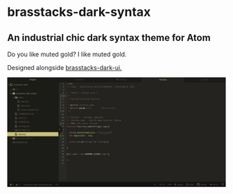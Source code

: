 # brasstacks-dark-syntax
## An industrial chic dark syntax theme for Atom

Do you like muted gold? I like muted gold.

Designed alongside [brasstacks-dark-ui.](https://github.com/daatguy/brasstacks-dark-ui)

![A screenshot of pure beauty](https://github.com/daatguy/brasstacks-dark-syntax/raw/master/screenshot.png)

